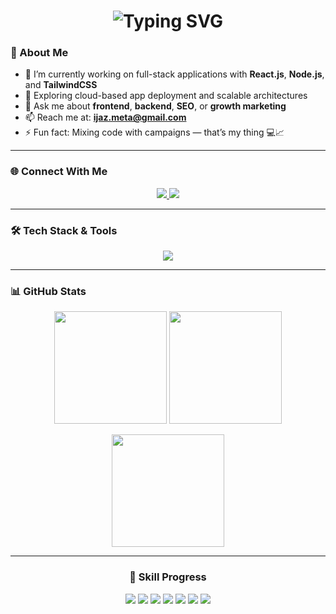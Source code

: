 <h1 align="center">
  <img src="https://readme-typing-svg.demolab.com?font=Fira+Code&weight=500&size=26&pause=1000&color=9255CE&center=true&vCenter=true&width=600&lines=Hey+%F0%9F%91%8B%2C+I'm+IJAZ+AHMAD;Software+Engineer+%7C+Digital+Marketing+Specialist;
    Building+Web+Apps+with+React+%26+TailwindCSS;Driving+Traffic+via+SEO+%26+Performance+Marketing;Code.+Market.+Scale." alt="Typing SVG" />
</h1>

### 🚀 About Me
- 🔧 I’m currently working on full-stack applications with **React.js**, **Node.js**, and **TailwindCSS**
- 🌱 Exploring cloud-based app deployment and scalable architectures
- 💬 Ask me about **frontend**, **backend**, **SEO**, or **growth marketing**
- 📫 Reach me at: **ijaz.meta@gmail.com**
- ⚡ Fun fact: Mixing code with campaigns — that’s my thing 💻📈

---

### 🌐 Connect With Me
<p align="center">
  <a href="mailto:ijaz.meta@gmail.com">
    <img src="https://img.shields.io/badge/Gmail-D14836?style=for-the-badge&logo=gmail&logoColor=white"/>
  </a>
  <a href="[https://www.linkedin.com/in/pro-saqib/](https://www.linkedin.com/in/ijaz-ahmad-551982371/)">
    <img src="https://img.shields.io/badge/LinkedIn-%230077B5.svg?style=for-the-badge&logo=linkedin&logoColor=white"/>
  </a>
</p>

---

### 🛠️ Tech Stack & Tools
<p align="center">
  <img src="https://skillicons.dev/icons?i=html,css,js,ts,react,nextjs,nodejs,express,vite,tailwind,bootstrap,mysql,postgres,git,github,vscode,figma,wordpress,linux,npm,docker,vercel,netlify&perline=8" />
</p>

---

### 📊 GitHub Stats
<p align="center">
  <img src="https://github-readme-stats.vercel.app/api?username=IJAZAHMAD779&show_icons=true&theme=tokyonight&hide=issues&border_radius=10" height="180"/>
  <img src="https://github-readme-stats.vercel.app/api/top-langs/?username=IJAZAHMAD779&layout=compact&theme=tokyonight&border_radius=10" height="180"/>
</p>
<p align="center">
  <img src="https://github-readme-streak-stats.herokuapp.com?user=IJAZAHMAD779&theme=tokyonight&date_format=M%20j%5B%2C%20Y%5D&border_radius=10" height="180"/>
</p>

---

<h3 align="center">🚀 Skill Progress</h3>
<p align="center">
  <img src="https://img.shields.io/badge/HTML-Expert-%23E34F26?style=for-the-badge&logo=html5&logoColor=white" />
  <img src="https://img.shields.io/badge/CSS-Advanced-%231572B6?style=for-the-badge&logo=css3&logoColor=white" />
  <img src="https://img.shields.io/badge/React.js-Advanced-%2300CFFF?style=for-the-badge&logo=react&logoColor=white" />
  <img src="https://img.shields.io/badge/Node.js-Proficient-%23339933?style=for-the-badge&logo=nodedotjs&logoColor=white" />
  <img src="https://img.shields.io/badge/TailwindCSS-Advanced-%2338BDF8?style=for-the-badge&logo=tailwindcss&logoColor=white" />
  <img src="https://img.shields.io/badge/SEO-Expert-%23FF9900?style=for-the-badge&logo=google&logoColor=white" />
  <img src="https://img.shields.io/badge/WordPress-Proficient-%2321759B?style=for-the-badge&logo=wordpress&logoColor=white" />
</p>
